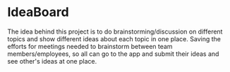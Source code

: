 # IdeaBoard
The idea behind this project is to do brainstorming/discussion on different topics and show different ideas about each topic in one place.  Saving the efforts for meetings needed to brainstorm between team members/employees, so all can go to the app and submit their ideas and see other's ideas at one place.
